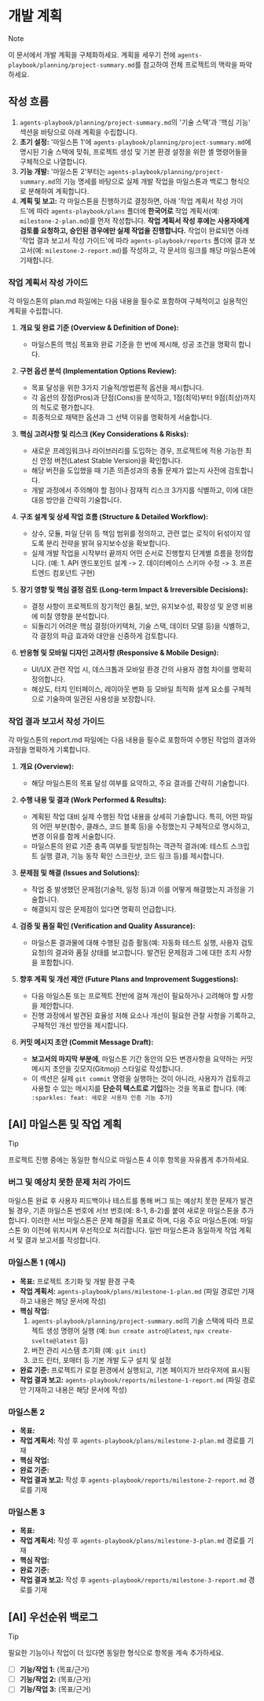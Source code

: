 # 개발 계획

> [!NOTE]
> 이 문서에서 개발 계획을 구체화하세요. 계획을 세우기 전에 `agents-playbook/planning/project-summary.md`를 참고하여 전체 프로젝트의 맥락을 파악하세요.

## 작성 흐름

1. `agents-playbook/planning/project-summary.md`의 '기술 스택'과 '핵심 기능' 섹션을 바탕으로 아래 계획을 수립합니다.
2. **초기 설정:** '마일스톤 1'에 `agents-playbook/planning/project-summary.md`에 명시된 기술 스택에 맞춰, 프로젝트 생성 및 기본 환경 설정을 위한 셸 명령어들을 구체적으로 나열합니다.
3. **기능 개발:** '마일스톤 2'부터는 `agents-playbook/planning/project-summary.md`의 기능 명세를 바탕으로 실제 개발 작업을 마일스톤과 백로그 형식으로 분해하여 계획합니다.
4. **계획 및 보고:** 각 마일스톤을 진행하기로 결정하면, 아래 '작업 계획서 작성 가이드'에 따라 `agents-playbook/plans` 폴더에 **한국어로** 작업 계획서(예: `milestone-2-plan.md`)를 먼저 작성합니다. **작업 계획서 작성 후에는 사용자에게 검토를 요청하고, 승인된 경우에만 실제 작업을 진행합니다.** 작업이 완료되면 아래 '작업 결과 보고서 작성 가이드'에 따라 `agents-playbook/reports` 폴더에 결과 보고서(예: `milestone-2-report.md`)를 작성하고, 각 문서의 링크를 해당 마일스톤에 기재합니다.

### 작업 계획서 작성 가이드

각 마일스톤의 plan.md 파일에는 다음 내용을 필수로 포함하여 구체적이고 실용적인 계획을 수립합니다.

1. **개요 및 완료 기준 (Overview & Definition of Done):**
    - 마일스톤의 핵심 목표와 완료 기준을 한 번에 제시해, 성공 조건을 명확히 합니다.

2. **구현 옵션 분석 (Implementation Options Review):**
    - 목표 달성을 위한 3가지 기술적/방법론적 옵션을 제시합니다.
    - 각 옵션의 장점(Pros)과 단점(Cons)을 분석하고, 1점(최악)부터 9점(최상)까지의 척도로 평가합니다.
    - 최종적으로 채택한 옵션과 그 선택 이유를 명확하게 서술합니다.

3. **핵심 고려사항 및 리스크 (Key Considerations & Risks):**
    - 새로운 프레임워크나 라이브러리를 도입하는 경우, 프로젝트에 적용 가능한 최신 안정 버전(Latest Stable Version)을 확인합니다.
    - 해당 버전을 도입했을 때 기존 의존성과의 충돌 문제가 없는지 사전에 검토합니다.
    - 개발 과정에서 주의해야 할 점이나 잠재적 리스크 3가지를 식별하고, 이에 대한 대응 방안을 간략히 기술합니다.

4. **구조 설계 및 상세 작업 흐름 (Structure & Detailed Workflow):**
    - 상수, 모듈, 파일 단위 등 책임 범위를 정의하고, 관련 없는 로직이 뒤섞이지 않도록 분리 전략을 밝혀 유지보수성을 확보합니다.
    - 실제 개발 작업을 시작부터 끝까지 어떤 순서로 진행할지 단계별 흐름을 정의합니다. (예: 1. API 엔드포인트 설계 -> 2. 데이터베이스 스키마 수정 -> 3. 프론트엔드 컴포넌트 구현)

5. **장기 영향 및 핵심 결정 검토 (Long-term Impact & Irreversible Decisions):**
    - 결정 사항이 프로젝트의 장기적인 품질, 보안, 유지보수성, 확장성 및 운영 비용에 미칠 영향을 분석합니다.
    - 되돌리기 어려운 핵심 결정(아키텍처, 기술 스택, 데이터 모델 등)을 식별하고, 각 결정의 파급 효과와 대안을 신중하게 검토합니다.

6. **반응형 및 모바일 디자인 고려사항 (Responsive & Mobile Design):**
    - UI/UX 관련 작업 시, 데스크톱과 모바일 환경 간의 사용자 경험 차이를 명확히 정의합니다.
    - 해상도, 터치 인터페이스, 레이아웃 변화 등 모바일 최적화 설계 요소를 구체적으로 기술하여 일관된 사용성을 보장합니다.

### 작업 결과 보고서 작성 가이드

각 마일스톤의 report.md 파일에는 다음 내용을 필수로 포함하여 수행된 작업의 결과와 과정을 명확하게 기록합니다.

1. **개요 (Overview):**
    - 해당 마일스톤의 목표 달성 여부를 요약하고, 주요 결과를 간략히 기술합니다.

2. **수행 내용 및 결과 (Work Performed & Results):**
    - 계획된 작업 대비 실제 수행된 작업 내용을 상세히 기술합니다. 특히, 어떤 파일의 어떤 부분(함수, 클래스, 코드 블록 등)을 수정했는지 구체적으로 명시하고, 변경 이유를 함께 서술합니다.
    - 마일스톤의 완료 기준 충족 여부를 뒷받침하는 객관적 결과(예: 테스트 스크립트 실행 결과, 기능 동작 확인 스크린샷, 코드 링크 등)를 제시합니다.

3. **문제점 및 해결 (Issues and Solutions):**
    - 작업 중 발생했던 문제점(기술적, 일정 등)과 이를 어떻게 해결했는지 과정을 기술합니다.
    - 해결되지 않은 문제점이 있다면 명확히 언급합니다.

4. **검증 및 품질 확인 (Verification and Quality Assurance):**
    - 마일스톤 결과물에 대해 수행된 검증 활동(예: 자동화 테스트 실행, 사용자 검토 요청)의 결과와 품질 상태를 보고합니다. 발견된 문제점과 그에 대한 조치 사항을 포함합니다.

5. **향후 계획 및 개선 제안 (Future Plans and Improvement Suggestions):**
    - 다음 마일스톤 또는 프로젝트 전반에 걸쳐 개선이 필요하거나 고려해야 할 사항을 제안합니다.
    - 진행 과정에서 발견된 효율성 저해 요소나 개선이 필요한 관찰 사항을 기록하고, 구체적인 개선 방안을 제시합니다.

6. **커밋 메시지 초안 (Commit Message Draft):**
    - **보고서의 마지막 부분에**, 마일스톤 기간 동안의 모든 변경사항을 요약하는 커밋 메시지 초안을 깃모지(Gitmoji) 스타일로 작성합니다.
    - 이 섹션은 실제 `git commit` 명령을 실행하는 것이 아니라, 사용자가 검토하고 사용할 수 있는 메시지를 **단순히 텍스트로 기입**하는 것을 목표로 합니다. (예: `:sparkles: feat: 새로운 사용자 인증 기능 추가`)

## [AI] 마일스톤 및 작업 계획

> [!TIP]
> 프로젝트 진행 중에는 동일한 형식으로 마일스톤 4 이후 항목을 자유롭게 추가하세요.

### 버그 및 예상치 못한 문제 처리 가이드

마일스톤 완료 후 사용자 피드백이나 테스트를 통해 버그 또는 예상치 못한 문제가 발견될 경우, 기존 마일스톤 번호에 서브 번호(예: 8-1, 8-2)를 붙여 새로운 마일스톤을 추가합니다. 이러한 서브 마일스톤은 문제 해결을 목표로 하며, 다음 주요 마일스톤(예: 마일스톤 9) 이전에 위치시켜 우선적으로 처리합니다. 일반 마일스톤과 동일하게 작업 계획서 및 결과 보고서를 작성합니다.

### 마일스톤 1 (예시)

- **목표:** 프로젝트 초기화 및 개발 환경 구축
- **작업 계획서:** `agents-playbook/plans/milestone-1-plan.md` (파일 경로만 기재하고 내용은 해당 문서에 작성)
- **핵심 작업:**
  1. `agents-playbook/planning/project-summary.md`의 기술 스택에 따라 프로젝트 생성 명령어 실행 (예: `bun create astro@latest`, `npx create-svelte@latest` 등)
  2. 버전 관리 시스템 초기화 (예: `git init`)
  3. 코드 린터, 포매터 등 기본 개발 도구 설치 및 설정
- **완료 기준:** 프로젝트가 로컬 환경에서 실행되고, 기본 페이지가 브라우저에 표시됨
- **작업 결과 보고:** `agents-playbook/reports/milestone-1-report.md` (파일 경로만 기재하고 내용은 해당 문서에 작성)

### 마일스톤 2

- **목표:**
- **작업 계획서:** 작성 후 `agents-playbook/plans/milestone-2-plan.md` 경로를 기재
- **핵심 작업:**
- **완료 기준:**
- **작업 결과 보고:** 작성 후 `agents-playbook/reports/milestone-2-report.md` 경로를 기재

### 마일스톤 3

- **목표:**
- **작업 계획서:** 작성 후 `agents-playbook/plans/milestone-3-plan.md` 경로를 기재
- **핵심 작업:**
- **완료 기준:**
- **작업 결과 보고:** 작성 후 `agents-playbook/reports/milestone-3-report.md` 경로를 기재

## [AI] 우선순위 백로그

> [!TIP]
> 필요한 기능이나 작업이 더 있다면 동일한 형식으로 항목을 계속 추가하세요.

- [ ] **기능/작업 1:** (목표/근거)
- [ ] **기능/작업 2:** (목표/근거)
- [ ] **기능/작업 3:** (목표/근거)
